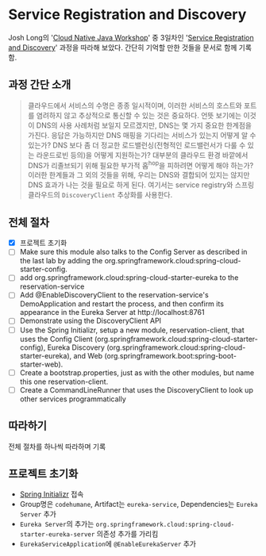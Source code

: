 # Service Registration and Discovery

Josh Long의  '[Cloud Native Java Workshop](https://github.com/joshlong/cloud-native-workshop#2-making-a-spring-boot-application-production-ready)' 중 3일차인 '[Service Registration and Discovery](https://github.com/joshlong/cloud-native-workshop#4-service-registration-and-discovery)' 과정을 따라해 보았다. 간단히 기억할 만한 것들을 문서로 함께 기록함.

## 과정 간단 소개

> 클라우드에서 서비스의 수명은 종종 일시적이며, 이러한 서비스의 호스트와 포트를 염려하지 않고 추상적으로 통신할 수 있는 것은 중요하다. 언뜻 보기에는 이것이 DNS의 사용 사례처럼 보일지 모르겠지만, DNS는 몇 가지 중요한 한계점을 가진다. 응답은 가능하지만 DNS 매핑을 기다리는 서비스가 있는지 어떻게 알 수 있는가? DNS 보다 좀 더 정교한 로드밸런싱(전형적인 로드밸런서가 다룰 수 있는 라운드로빈 등의)을 어떻게 지원하는가? 대부분의 클라우드 환경 바깥에서 DNS가 리졸브되기 위해 필요한 부가적 홉<sup>hop</sup>을 피하려면 어떻게 해야 하는가? 이러한 한계들과 그 외의 것들을 위해, 우리는 DNS와 결합되어 있지는 않지만 DNS 효과가 나는 것을 필요로 하게 된다. 여기서는  service registry와 스프링 클라우드의 `DiscoveryClient` 추상화를 사용한다.

## 전체 절차

- [x] 프로젝트 초기화
- [ ] Make sure this module also talks to the Config Server as described in the last lab by adding the org.springframework.cloud:spring-cloud-starter-config.
- [ ] add org.springframework.cloud:spring-cloud-starter-eureka to the reservation-service
- [ ] Add @EnableDiscoveryClient to the reservation-service's DemoApplication and restart the process, and then confirm its appearance in the Eureka Server at http://localhost:8761
- [ ] Demonstrate using the DiscoveryClient API
- [ ] Use the Spring Initializr, setup a new module, reservation-client, that uses the Config Client (org.springframework.cloud:spring-cloud-starter-config), Eureka Discovery (org.springframework.cloud:spring-cloud-starter-eureka), and Web (org.springframework.boot:spring-boot-starter-web).
- [ ] Create a bootstrap.properties, just as with the other modules, but name this one reservation-client.
- [ ] Create a CommandLineRunner that uses the DiscoveryClient to look up other services programmatically

## 따라하기

전체 절차를 하나씩 따라하며 기록

## 프로젝트 초기화

- [Spring Initializr](http://start.spring.io/) 접속
- Group명은 `codehumane`, Artifact는 `eureka-service`, Dependencies는 `Eureka Server` 추가
- `Eureka Server`의 추가는 `org.springframework.cloud:spring-cloud-starter-eureka-server` 의존성 추가를 가리킴
- `EurekaServiceApplication`에 `@EnableEurekaServer` 추가
